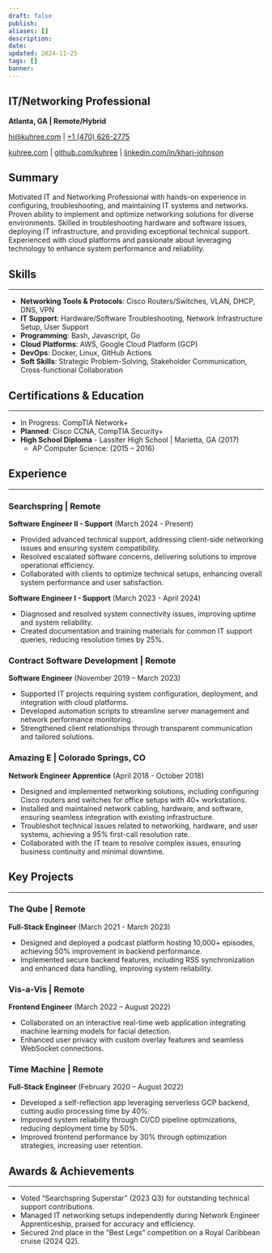 ```yaml
---
draft: false
publish: 
aliases: []
description: 
date: 
updated: 2024-11-25
tags: []
banner: 
---
```


## IT/Networking Professional 

**Atlanta, GA | Remote/Hybrid**

[hi@kuhree.com](mailto:hi+resume@kuhree.com) | [+1 (470) 626-2775](tel:+14706262775)

[kuhree.com](https://kuhree.com) | [github.com/kuhree](https://github.com/kuhree) | [linkedin.com/in/khari-johnson](https://linkedin.com/in/khari-johnson)

## Summary

Motivated IT and Networking Professional with hands-on experience in configuring, troubleshooting, and maintaining IT systems and networks. Proven ability to implement and optimize networking solutions for diverse environments. Skilled in troubleshooting hardware and software issues, deploying IT infrastructure, and providing exceptional technical support. Experienced with cloud platforms and passionate about leveraging technology to enhance system performance and reliability.

## Skills

---

- **Networking Tools & Protocols**: Cisco Routers/Switches, VLAN, DHCP, DNS, VPN
- **IT Support**: Hardware/Software Troubleshooting, Network Infrastructure Setup, User Support
- **Programming**: Bash, Javascript, Go
- **Cloud Platforms**: AWS, Google Cloud Platform (GCP)
- **DevOps**: Docker, Linux, GitHub Actions
- **Soft Skills**: Strategic Problem-Solving, Stakeholder Communication, Cross-functional Collaboration

## Certifications & Education

---

- In Progress: CompTIA Network+
- **Planned**: Cisco CCNA, CompTIA Security+
- **High School Diploma** - Lassiter High School | Marietta, GA (2017)
    - AP Computer Science: (2015 – 2016)

## Experience

---

### Searchspring | Remote

**Software Engineer II - Support** (March 2024 - Present)

- Provided advanced technical support, addressing client-side networking issues and ensuring system compatibility.
- Resolved escalated software concerns, delivering solutions to improve operational efficiency.
- Collaborated with clients to optimize technical setups, enhancing overall system performance and user satisfaction.

**Software Engineer I - Support** (March 2023 - April 2024)

- Diagnosed and resolved system connectivity issues, improving uptime and system reliability.
- Created documentation and training materials for common IT support queries, reducing resolution times by 25%.

### Contract Software Development | Remote

**Software Engineer** (November 2019 – March 2023)

- Supported IT projects requiring system configuration, deployment, and integration with cloud platforms.
- Developed automation scripts to streamline server management and network performance monitoring.
- Strengthened client relationships through transparent communication and tailored solutions.

### Amazing E | Colorado Springs, CO

**Network Engineer Apprentice** (April 2018 - October 2018)

- Designed and implemented networking solutions, including configuring Cisco routers and switches for office setups with 40+ workstations.
- Installed and maintained network cabling, hardware, and software, ensuring seamless integration with existing infrastructure.
- Troubleshot technical issues related to networking, hardware, and user systems, achieving a 95% first-call resolution rate.
- Collaborated with the IT team to resolve complex issues, ensuring business continuity and minimal downtime.

## Key Projects

---

### The Qube | Remote

**Full-Stack Engineer** (March 2021 - March 2023)

- Designed and deployed a podcast platform hosting 10,000+ episodes, achieving 50% improvement in backend performance.
- Implemented secure backend features, including RSS synchronization and enhanced data handling, improving system reliability.

### Vis-a-Vis | Remote

**Frontend Engineer** (March 2022 – August 2022)

- Collaborated on an interactive real-time web application integrating machine learning models for facial detection.
- Enhanced user privacy with custom overlay features and seamless WebSocket connections.

### Time Machine | Remote

**Full-Stack Engineer** (February 2020 – August 2022)

- Developed a self-reflection app leveraging serverless GCP backend, cutting audio processing time by 40%.
- Improved system reliability through CI/CD pipeline optimizations, reducing deployment time by 50%.
- Improved frontend performance by 30% through optimization strategies, increasing user retention.

## Awards & Achievements

---

- Voted “Searchspring Superstar” (2023 Q3) for outstanding technical support contributions.
- Managed IT networking setups independently during Network Engineer Apprenticeship, praised for accuracy and efficiency.
- Secured 2nd place in the “Best Legs” competition on a Royal Caribbean cruise (2024 Q2).
